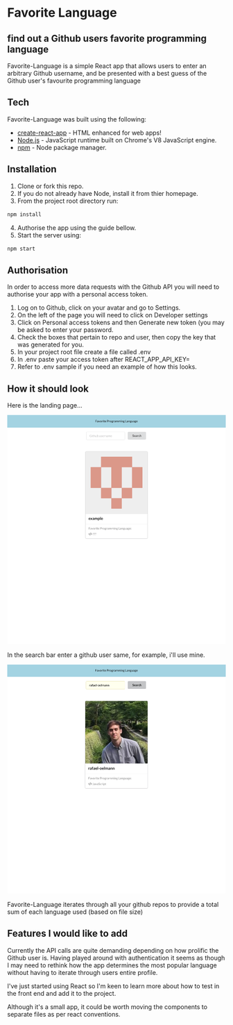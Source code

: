 # Favorite Language

## find out a Github users favorite programming language

Favorite-Language is a simple React app that allows users to enter an arbitrary Github username, and be presented with a best guess of the Github user's favourite programming language

## Tech

Favorite-Language was built using the following:

- [create-react-app] - HTML enhanced for web apps!
- [Node.js] - JavaScript runtime built on Chrome's V8 JavaScript engine.
- [npm] - Node package manager.

## Installation

1. Clone or fork this repo.
2. If you do not already have Node, install it from thier homepage.
3. From the project root directory run:

```sh
npm install
```

4. Authorise the app using the guide bellow.
5. Start the server using:

```sh
npm start
```

[npm]: https://www.npmjs.com/
[node.js]: https://nodejs.org/en/
[node.js]: http://nodejs.org
[create-react-app]: https://reactjs.org/docs/create-a-new-react-app.html

## Authorisation

In order to access more data requests with the Github API you will need to authorise your app with a personal access token.

1. Log on to Github, click on your avatar and go to Settings.
2. On the left of the page you will need to click on Developer settings
3. Click on Personal access tokens and then Generate new token (you may be asked to enter your password.
4. Check the boxes that pertain to repo and user, then copy the key that was generated for you.
5. In your project root file create a file called .env
6. In .env paste your access token after REACT_APP_API_KEY=
7. Refer to .env sample if you need an example of how this looks.

## How it should look

Here is the landing page...

![title](public/homepage.png)

In the search bar enter a github user same, for example, i'll use mine.

![title](public/search.png)

Favorite-Language iterates through all your github repos to provide a total sum of each language used (based on file size)

## Features I would like to add

Currently the API calls are quite demanding depending on how prolific the Github user is. Having played around with authentication it seems as though I may need to rethink how the app determines the most popular language without having to iterate through users entire profile.

I've just started using React so I'm keen to learn more about how to test in the front end and add it to the project.

Although it's a small app, it could be worth moving the components to separate files as per react conventions.
